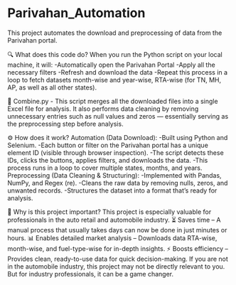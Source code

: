 # Parivahan_Automation
This project automates the download and preprocessing of data from the Parivahan portal.

🔍 What does this code do?
When you run the Python script on your local machine, it will:
-Automatically open the Parivahan Portal
-Apply all the necessary filters
-Refresh and download the data
-Repeat this process in a loop to fetch datasets month-wise and year-wise, RTA-wise (for TN, MH, AP, as well as all other states).

📂 Combine.py - 
This script merges all the downloaded files into a single Excel file for analysis.
It also performs data cleaning by removing unnecessary entries such as null values and zeros — essentially serving as the preprocessing step before analysis.

⚙️ How does it work?
Automation (Data Download):
    -Built using Python and Selenium.
    -Each button or filter on the Parivahan portal has a unique element ID (visible through browser inspection).
    -The script detects these IDs, clicks the buttons, applies filters, and downloads the data.
    -This process runs in a loop to cover multiple states, months, and years.
Preprocessing (Data Cleaning & Structuring):
    -Implemented with Pandas, NumPy, and Regex (re).
    -Cleans the raw data by removing nulls, zeros, and unwanted records.
    -Structures the dataset into a format that’s ready for analysis.

🎯 Why is this project important?
 This project is especially valuable for professionals in the auto retail and automobile industry.
    ⏳ Saves time – A manual process that usually takes days can now be done in just minutes or hours.
    📊 Enables detailed market analysis – Downloads data RTA-wise, month-wise, and fuel-type-wise for in-depth insights.
    ⚡ Boosts efficiency – Provides clean, ready-to-use data for quick decision-making.
If you are not in the automobile industry, this project may not be directly relevant to you. But for industry professionals, it can be a game changer.